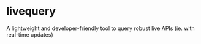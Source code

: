 # livequery
A lightweight and developer-friendly tool to query robust live APIs (ie. with real-time updates)
